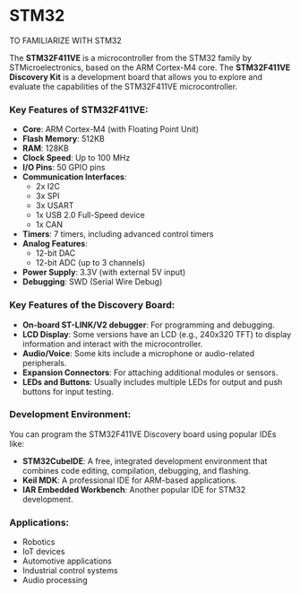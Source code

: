 # STM32
TO FAMILIARIZE WITH STM32

The **STM32F411VE** is a microcontroller from the STM32 family by STMicroelectronics, based on the ARM Cortex-M4 core. 
The **STM32F411VE Discovery Kit** is a development board that allows you to explore and evaluate the capabilities of the STM32F411VE microcontroller.

### Key Features of STM32F411VE:

- **Core**: ARM Cortex-M4 (with Floating Point Unit)
- **Flash Memory**: 512KB
- **RAM**: 128KB
- **Clock Speed**: Up to 100 MHz
- **I/O Pins**: 50 GPIO pins
- **Communication Interfaces**:
  - 2x I2C
  - 3x SPI
  - 3x USART
  - 1x USB 2.0 Full-Speed device
  - 1x CAN
- **Timers**: 7 timers, including advanced control timers
- **Analog Features**: 
  - 12-bit DAC
  - 12-bit ADC (up to 3 channels)
- **Power Supply**: 3.3V (with external 5V input)
- **Debugging**: SWD (Serial Wire Debug)

### Key Features of the Discovery Board:

- **On-board ST-LINK/V2 debugger**: For programming and debugging.
- **LCD Display**: Some versions have an LCD (e.g., 240x320 TFT) to display information and interact with the microcontroller.
- **Audio/Voice**: Some kits include a microphone or audio-related peripherals.
- **Expansion Connectors**: For attaching additional modules or sensors.
- **LEDs and Buttons**: Usually includes multiple LEDs for output and push buttons for input testing.

### Development Environment:

You can program the STM32F411VE Discovery board using popular IDEs like:

- **STM32CubeIDE**: A free, integrated development environment that combines code editing, compilation, debugging, and flashing.
- **Keil MDK**: A professional IDE for ARM-based applications.
- **IAR Embedded Workbench**: Another popular IDE for STM32 development.

### Applications:
- Robotics
- IoT devices
- Automotive applications
- Industrial control systems
- Audio processing


